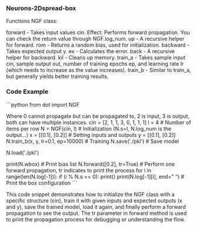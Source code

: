 ### Neurons-2Dspread-box
Functions
NGF class:

forward - Takes input values cin.
Effect: Performs forward propagation.
You can check the return value through NGF.log_num.
up - A recursive helper for forward.
rom - Returns a random bias, used for initialization.
backward - Takes expected output y.
ex - Calculates the error.
back - A recursive helper for backward.
kil - Cleans up memory.
train_a - Takes sample input cin, sample output out, number of training epochs ep, and learning rate lr (which needs to increase as the value increases).
train_b - Similar to train_a, but generally yields better training results.
### Code Example
\`\`\`python
from dot import NGF

Where 0 cannot propagate but can be propagated to, 2 is input, 3 is output, both can have multiple instances.
cin = [2, 1, 1, 3,
       0, 1, 1, 1]
l = 4 # Number of items per row
N = NGF(cin, l) # Initialization (N.s=l, N.log_num is the output...)
x = [[0.1], [0.2]] # Setting inputs and outputs
y = [[0.1], [0.2]]
N.train_b(x, y, lr=0.1, ep=10000) # Training
N.save('./pkl') # Save model

N.load('./pkl')

print(N.wbox) # Print bias list
N.forward([0.2], tr=True) # Perform one forward propagation, tr indicates to print the process
for i in range(len(N.log[-1])):
    if (i % N.s == 0):
        print()
    print(N.log[-1][i], end=" ") # Print the box configuration
\`\`\`

This code snippet demonstrates how to initialize the NGF class with a specific structure (cin), train it with given inputs and expected outputs (x and y), save the trained model, load it again, and finally perform a forward propagation to see the output. The tr parameter in forward method is used to print the propagation process for debugging or understanding the flow.
